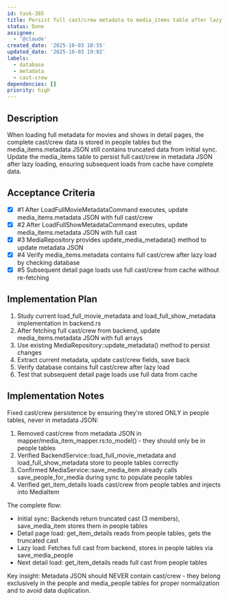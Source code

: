 ```yaml
---
id: task-385
title: Persist full cast/crew metadata to media_items table after lazy loading
status: Done
assignee:
  - '@claude'
created_date: '2025-10-03 18:55'
updated_date: '2025-10-03 19:02'
labels:
  - database
  - metadata
  - cast-crew
dependencies: []
priority: high
---
```


## Description

When loading full metadata for movies and shows in detail pages, the complete cast/crew data is stored in people tables but the media_items.metadata JSON still contains truncated data from initial sync. Update the media_items table to persist full cast/crew in metadata JSON after lazy loading, ensuring subsequent loads from cache have complete data.

## Acceptance Criteria
<!-- AC:BEGIN -->
- [x] #1 After LoadFullMovieMetadataCommand executes, update media_items.metadata JSON with full cast/crew
- [x] #2 After LoadFullShowMetadataCommand executes, update media_items.metadata JSON with full cast
- [x] #3 MediaRepository provides update_media_metadata() method to update metadata JSON
- [x] #4 Verify media_items.metadata contains full cast/crew after lazy load by checking database
- [x] #5 Subsequent detail page loads use full cast/crew from cache without re-fetching
<!-- AC:END -->


## Implementation Plan

1. Study current load_full_movie_metadata and load_full_show_metadata implementation in backend.rs
2. After fetching full cast/crew from backend, update media_items.metadata JSON with full arrays
3. Use existing MediaRepository::update_metadata() method to persist changes
4. Extract current metadata, update cast/crew fields, save back
5. Verify database contains full cast/crew after lazy load
6. Test that subsequent detail page loads use full data from cache


## Implementation Notes

Fixed cast/crew persistence by ensuring they're stored ONLY in people tables, never in metadata JSON:

1. Removed cast/crew from metadata JSON in mapper/media_item_mapper.rs:to_model() - they should only be in people tables
2. Verified BackendService::load_full_movie_metadata and load_full_show_metadata store to people tables correctly
3. Confirmed MediaService::save_media_item already calls save_people_for_media during sync to populate people tables
4. Verified get_item_details loads cast/crew from people tables and injects into MediaItem

The complete flow:
- Initial sync: Backends return truncated cast (3 members), save_media_item stores them in people tables
- Detail page load: get_item_details reads from people tables, gets the truncated cast
- Lazy load: Fetches full cast from backend, stores in people tables via save_media_people
- Next detail load: get_item_details reads full cast from people tables

Key insight: Metadata JSON should NEVER contain cast/crew - they belong exclusively in the people and media_people tables for proper normalization and to avoid data duplication.
